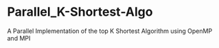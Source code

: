 # Parallel_K-Shortest-Algo
A Parallel Implementation of the top K Shortest Algorithm using OpenMP and MPI
